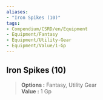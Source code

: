 ```yaml
---
aliases:
- "Iron Spikes (10)"
tags:
- Compendium/CSRD/en/Equipment
- Equipment/Fantasy
- Equipment/Utility-Gear
- Equipment/Value/1-Gp
---
```


  
## Iron Spikes (10)  
  
>  
> **Options :** Fantasy, Utility Gear  
> **Value :** 1 Gp